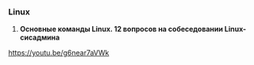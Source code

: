 ### Linux

1. **Основные команды Linux. 12 вопросов на собеседовании Linux-сисадмина**

https://youtu.be/g6near7aVWk
